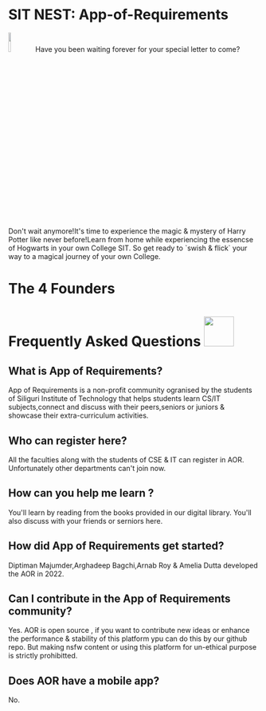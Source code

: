 # SIT NEST: App-of-Requirements 

<p> <img src='https://i.pinimg.com/564x/c6/85/7a/c6857a6e89e75a18c7cd247b0d050115.jpg' width=10% height=10%>
  Have you been waiting forever for your special letter to come? Don't wait anymore!It's time to experience the magic & mystery of Harry Potter like never before!Learn from home while experiencing the essencse of Hogwarts in your own College SIT. So get ready to `swish & flick` your way to a magical journey of your own College.</p>
            </div>
            <div id="founder">
                <h1>The 4 Founders</h1>
                <div class="container">
                  </div>
            <div id="faq">
                <h1>Frequently Asked Questions <img src="https://flyclipart.com/thumb2/harry-potter-harry-potter-potterhead-850861.png" width= 60px height=60px></h1>
                <h2>What is App of Requirements?</h2>
                <p>App of Requirements is a non-profit community ogranised by the students of Siliguri Institute of Technology that helps students learn CS/IT subjects,connect and discuss with their peers,seniors or juniors & showcase their extra-curriculum activities.</p>
                <h2>Who can register here?</h2>
                <p>All the faculties along with the students of CSE & IT can register in AOR. Unfortunately other departments can't join now.</p>
                <h2>How can you help me learn ?</h2>
                <p>You'll learn by reading from the books provided in our digital library. You'll also discuss with your friends or serniors here.</p>
                <h2>How did App of Requirements get started?</h2>
                <p>Diptiman Majumder,Arghadeep Bagchi,Arnab Roy & Amelia Dutta developed the AOR in 2022.</p>
                <h2>Can I contribute in the App of Requirements community?</h2>
                <p>Yes. AOR is open source , if you want to contribute new ideas or enhance the performance & stability of this platform ypu can do this by our github repo. But making nsfw content or using this platform for un-ethical purpose is strictly prohibitted.</p>
                <h2>Does AOR have a mobile app?</h2>
                <p>No.</p>
